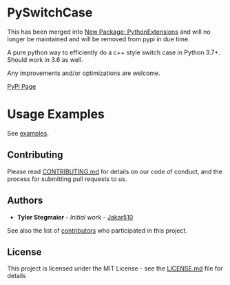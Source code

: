 # PySwitchCase

This has been merged into [New Package: PythonExtensions](https://github.com/Jakar510/PythonExtensions) and will no longer be maintained and will be removed from pypi in due time.

A pure python way to efficiently do a c++ style switch case in Python 3.7+. Should work in 3.6 as well.

Any improvements and/or optimizations are welcome.

[PyPi Page](https://pypi.org/project/PySwitchCase/)


# Usage Examples

See [examples](src/PySwitchCase/examples.py). 

## Contributing

Please read [CONTRIBUTING.md]() for details on our code of conduct, and the process for submitting pull requests to us.

## Authors

* **Tyler Stegmaier** - *Initial work* - [Jakar510](https://github.com/Jakar510)

See also the list of [contributors](https://github.com/your/project/contributors) who participated in this project.

## License

This project is licensed under the MIT License - see the [LICENSE.md](LICENSE.md) file for details


